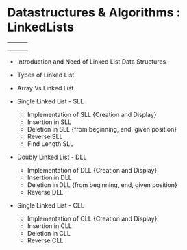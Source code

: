 # Datastructures & Algorithms : LinkedLists


||||
|---|---|---|
||||
||||
||||


- Introduction and Need of Linked List Data Structures
- Types of Linked List 
- Array Vs Linked List

- Single Linked List - SLL
  + Implementation of SLL {Creation and Display}
  + Insertion in SLL
  + Deletion in SLL {from beginning, end, given position}
  + Reverse SLL 
  + Find Length SLL

- Doubly Linked List - DLL
  + Implementation of DLL {Creation and Display}
  + Insertion in DLL
  + Deletion in DLL {from beginning, end, given position}
  + Reverse DLL 


- Single Linked List - CLL
  + Implementation of CLL {Creation and Display}
  + Insertion in CLL
  + Deletion in CLL
  + Reverse CLL 

